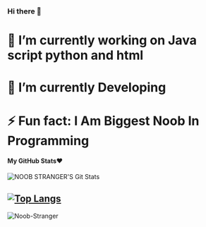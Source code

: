 ### Hi there 👋


# 🔭 I’m currently working on Java script python and html
# 🌱 I’m currently Developing
# ⚡ Fun fact: I Am Biggest Noob In Programming



<h4 align="left"><b>My GitHub Stats❤️</b></h4>

![NOOB STRANGER'S Git Stats](https://github-readme-stats.vercel.app/api?username=Noob-Stranger&include_all_commits=true&count_private=true&theme=tokyonight)

[![Top Langs](https://github-readme-stats.vercel.app/api/top-langs/?username=Noob-Stranger&layout=compact&theme=radical)](https://github.com/Noob-Stranger)
---
<p><img align="center" src="https://github-readme-stats.vercel.app/api/top-langs?username=Noob-Stranger&show_icons=true&locale=en&langs_count=15&theme=highcontrast" alt="Noob-Stranger" /></p>
